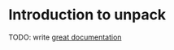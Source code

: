 # Introduction to unpack

TODO: write [great documentation](http://jacobian.org/writing/what-to-write/)
